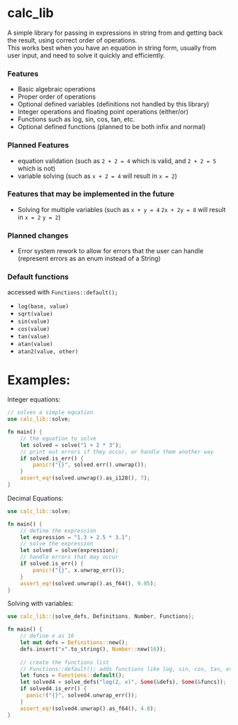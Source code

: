 # calc_lib

A simple library for passing in expressions in string from and getting back the result, using correct order of operations.\
This works best when you have an equation in string form, usually from user input, and need to solve it quickly and efficiently.

### Features

* Basic algebraic operations
* Proper order of operations
* Optional defined variables (definitions not handled by this library)
* Integer operations and floating point operations (either/or)
* Functions such as log, sin, cos, tan, etc.
* Optional defined functions (planned to be both infix and normal)

### Planned Features

* equation validation (such as `2 + 2 = 4` which is valid, and `2 + 2 = 5` which is not)
* variable solving (such as `x + 2 = 4` will result in `x = 2`)

### Features that may be implemented in the future

* Solving for multiple variables (such as `x + y = 4` `2x + 2y = 8` will result in `x = 2` `y = 2`)

### Planned changes

* Error system rework to allow for errors that the user can handle (represent errors as an enum instead of a String)

### Default functions
accessed with `Functions::default();`
* `log(base, value)`
* `sqrt(value)`
* `sin(value)`
* `cos(value)`
* `tan(value)`
* `atan(value)`
* `atan2(value, other)`

# Examples:
Integer equations:
```rust
// solves a simple equation
use calc_lib::solve;

fn main() {
    // the equation to solve
    let solved = solve("1 + 2 * 3");
    // print out errors if they occur, or handle them another way
    if solved.is_err() {
        panic!("{}", solved.err().unwrap());
    }
    assert_eq!(solved.unwrap().as_i128(), 7);
}
```
Decimal Equations:
```rust
use calc_lib::solve;

fn main() {
    // define the expression
    let expression = "1.3 + 2.5 * 3.1";
    // solve the expression
    let solved = solve(expression);
    // handle errors that may occur
    if solved.is_err() {
        panic!("{}", x.unwrap_err());
    }
    assert_eq!(solved.unwrap().as_f64(), 9.05);
}
```
Solving with variables:
```rust
use calc_lib::{solve_defs, Definitions, Number, Functions};

fn main() {
    // define x as 16
    let mut defs = Definitions::new();
    defs.insert("x".to_string(), Number::new(16));
  
    // create the functions list
    // Functions::default(); adds functions like log, sin, cos, tan, etc.
    let funcs = Functions::default();
    let solved4 = solve_defs("log(2, x)", Some(&defs), Some(&funcs));
    if solved4.is_err() { 
      panic!("{}", solved4.unwrap_err());
    }
    assert_eq!(solved4.unwrap().as_f64(), 4.0);
}
```
